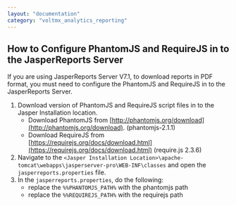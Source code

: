 ```yaml
---
layout: "documentation"
category: "voltmx_analytics_reporting"
---
```

                         


How to Configure PhantomJS and RequireJS in to the JasperReports Server
-----------------------------------------------------------------------

If you are using JasperReports Server V7.1, to download reports in PDF format, you must need to configure the PhantomJS and RequireJS in to the JasperReports Server.

1.  Download version of PhantomJS and RequireJS script files in to the Jasper Installation location.
    *   Download PhantomJS from [http://phantomjs.org/download](http://phantomjs.org/download). (phantomjs-2.1.1)
    *   Download RequireJS from [https://requirejs.org/docs/download.html](https://requirejs.org/docs/download.html) (require.js 2.3.6)
2.  Navigate to the `<Jasper Installation Location>\apache-tomcat\webapps\jasperserver-pro\WEB-INF\classes` and open the `jasperreports.properties` file.
3.  In the `jasperreports.properties`, do the following:
    *   replace the `%%PHANTOMJS_PATH%` with the phantomjs path
    *   replace the `%%REQUIREJS_PATH%` with the requirejs path
